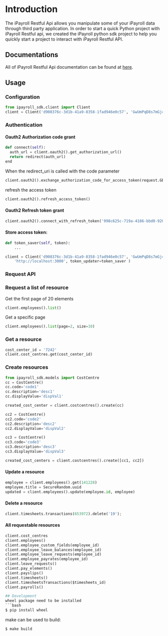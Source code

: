 # Introduction

The iPayroll Restful Api allows you manipulate some of your iPayroll data through
third party application. In order to start a quick Python project with iPayroll
Restful api, we created the iPayroll python sdk project to help you quickly start
a project to interact with iPayroll Restful API.

## Documentations

All of iPayroll Restful Api documentation can be found at [here](http://dev.ipayroll.co.nz).


## Usage

### Configuration

```python
from ipayroll_sdk.client import Client
client = Client('d908376c-3d1b-41a9-8358-1fad946e0c57', 'GwUmPqD8s7mGj4d', 'http://localhost:3000')
```

### Authentication
#### Oauth2 Authorization code grant
```python
def connect(self):
  auth_url = client.oauth2().get_authorization_url()
  return redirect(auth_url)
end
```
When the redirect_uri is called with the code parameter
```python
client.oauth2().exchange_authorization_code_for_access_token(request.GET.get('code'))
```

refresh the access token

```python
client.oauth2().refresh_access_token()
```

#### Oauth2 Refresh token grant
```python
client.oauth2().connect_with_refresh_token('998c625c-719a-4186-bbd0-9200b55bff4c');
```

#### Store access token:
```python
def token_saver(self, token):
    ...

client = Client('d908376c-3d1b-41a9-8358-1fad946e0c57', 'GwUmPqD8s7mGj4d',
    'http://localhost:3000', token_updater=token_saver )
```

### Request API

### Request a list of resource
Get the first page of 20 elements
```python
client.employees().list()
```
Get a specific page
```python
client.employees().list(page=2, size=10)
```
### Get a resource
```python
cost_center_id = '7242'
client.cost_centres.get(cost_center_id)
```

### Create resources
```python
from ipayroll_sdk.models import CostCentre
cc = CostCentre()
cc.code='code1'
cc.description='desc1'
cc.displayValue='dispVal1'

created_cost_center = client.costcentres().create(cc)

cc2 = CostCentre()
cc2.code='code2'
cc2.description='desc2'
cc2.displayValue='dispVal2'

cc3 = CostCentre()
cc3.code='code3'
cc3.description='desc3'
cc3.displayValue='dispVal3'

created_cost_centers = client.costcentres().create([cc1, cc2])
```

#### Update a resource
```python
employee = client.employees().get(141228)
employee.title = SecureRandom.uuid
updated = client.employees().update(employee.id, employee)
```
#### Delete a resource
```python
client.timesheets.transactions(653972).delete('19');
```

#### All requestable resources
```python
client.cost_centres
client.employees()
client.employee_custom_fields(employee_id)
client.employee_leave_balances(employee_id)
client.employee_leave_requests(employee_id)
client.employee_payrates(employee_id)
client.leave_requests()
client.pay_elements()
client.payslips()
client.timesheets()
client.timesheetsTransactions($timesheets_id)
client.payrolls()

## Development
wheel package need to be installed
```bash
$ pip install wheel
```

make can be used to build:
```bash
$ make build
```